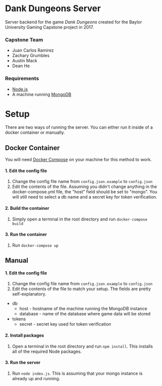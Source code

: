 # Dank Dungeons Server
Server backend for the game *Dank Dungeons* created for the Baylor University Gaming Capstone project in 2017. 

### Capstone Team
  - Juan Carlos Ramirez
  - Zachary Grumbles
  - Austin Mack
  - Dean He
  
### Requirements
* [Node.js](https://nodejs.org/en/)
* A machine running [MongoDB](https://www.mongodb.com/)
  
# Setup
There are two ways of running the server. You can either run it inside of a docker container or manually.

## Docker Container
You will need [Docker Compose](https://docs.docker.com/compose/install/) on your machine for this method to work.

#### 1. Edit the config file
1. Change the config file name from `config.json.example` to `config.json`
2. Edit the contents of the file. Assuming you didn't change anything in the docker-compose.yml file, the "host" field should be set to "mongo". You will still need to select a db name and a secret key for token verification. 
  
#### 2. Build the container
1. Simply open a terminal in the root directory and run `docker-compose build`
  
#### 3. Run the container
1. Run `docker-compose up`
  
## Manual

#### 1. Edit the config file
1. Change the config file name from `config.json.example` to `config.json`
2. Edit the contents of the file to match your setup. The fields are pretty self-explanatory.
  * db
    * host - hostname of the machine running the MongoDB instance
    * database - name of the database where game data will be stored
  * tokens
    * secret - secret key used for token verification
      
#### 2. Install packages
1. Open a terminal in the root directory and run `npm install`. This installs all of the required Node packages.

#### 3. Run the server
1. Run `node index.js`. This is assuming that your mongo instance is already up and running.
